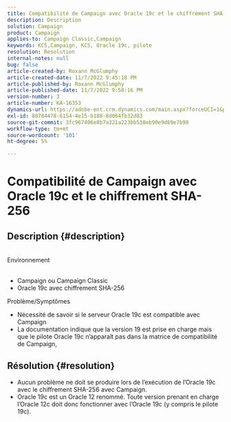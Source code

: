```yaml
---
title: Compatibilité de Campaign avec Oracle 19c et le chiffrement SHA-256
description: Description
solution: Campaign
product: Campaign
applies-to: Campaign Classic,Campaign
keywords: KCS,Campaign, KCS, Oracle 19c, pilote
resolution: Resolution
internal-notes: null
bug: false
article-created-by: Roxann McGlumphy
article-created-date: 11/7/2022 9:45:18 PM
article-published-by: Roxann McGlumphy
article-published-date: 11/7/2022 9:58:16 PM
version-number: 3
article-number: KA-16353
dynamics-url: https://adobe-ent.crm.dynamics.com/main.aspx?forceUCI=1&pagetype=entityrecord&etn=knowledgearticle&id=391fe572-e55e-ed11-9561-6045bd006704
exl-id: 80784478-6154-4e15-b188-8d064fb32d83
source-git-commit: 3fc967406e8b7a321a223bb538eb90e9d69e7b98
workflow-type: tm+mt
source-wordcount: '101'
ht-degree: 5%

---
```


# Compatibilité de Campaign avec Oracle 19c et le chiffrement SHA-256

## Description {#description}

<br>Environnement<br><br>
- Campaign ou Campaign Classic
- Oracle 19c avec chiffrement SHA-256

Problème/Symptômes
- Nécessité de savoir si le serveur Oracle 19c est compatible avec Campaign
- La documentation indique que la version 19 est prise en charge mais que le pilote Oracle 19c n’apparaît pas dans la matrice de compatibilité de Campaign,



## Résolution {#resolution}


- Aucun problème ne doit se produire lors de l’exécution de l’Oracle 19c avec le chiffrement SHA-256 avec Campaign.
- Oracle 19c est un Oracle 12 renommé. Toute version prenant en charge l’Oracle 12c doit donc fonctionner avec l’Oracle 19c (y compris le pilote 19c).
